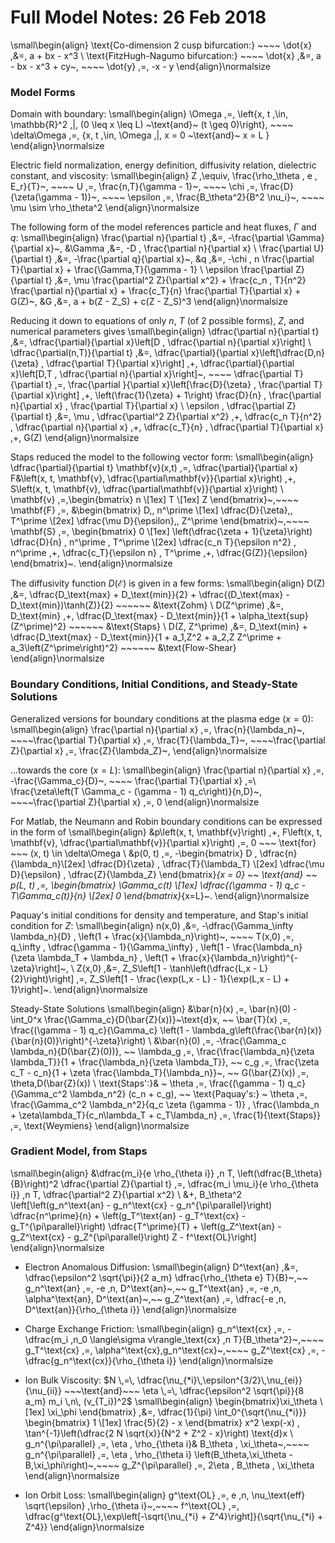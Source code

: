 # Full Model Notes: 26 Feb 2018

\small\begin{align}
	\text{Co-dimension 2 cusp bifurcation:} ~~~~ \dot{x} \,&=\, a + bx - x^3 \\
	\text{FitzHugh-Nagumo bifurcation:} ~~~~ \dot{x} \,&=\, a - bx - x^3 + cy~, ~~~~ \dot{y} \,=\, -x - y
\end{align}\normalsize

### Model Forms
Domain with boundary:
\small\begin{align}
	\Omega \,=\, \left\{x, t \,\in\, \mathbb{R}^2 \,|\, (0 \leq x \leq L) ~\text{and}~ (t \geq 0)\right\}, ~~~~ \delta\Omega \,=\, \{x, t \,\in\, \Omega \,|\, x = 0 ~\text{and}~ x = L \}
\end{align}\normalsize

Electric field normalization, energy definition, diffusivity relation, dielectric constant, and viscosity:
\small\begin{align}
	Z \,\equiv\, \frac{\rho_\theta \, e \, E_r}{T}~, ~~~~ U \,=\, \frac{n\,T}{\gamma - 1}~, ~~~~ \chi \,=\, \frac{D}{\zeta(\gamma - 1)}~, ~~~~ \epsilon \,=\, \frac{B_\theta^2}{B^2 \nu_i}~, ~~~~ \mu \sim \rho_\theta^2
\end{align}\normalsize

The following form of the model references particle and heat fluxes, $\Gamma$ and $q$:
\small\begin{align}
	\frac{\partial n}{\partial t} \,&=\, -\frac{\partial \Gamma}{\partial x}~, &\Gamma \,&=\, -D \, \frac{\partial n}{\partial x} \\
	\frac{\partial U}{\partial t} \,&=\, -\frac{\partial q}{\partial x}~, &q \,&=\, -\chi \, n \frac{\partial T}{\partial x} + \frac{\Gamma\,T}{\gamma - 1} \\
	\epsilon \frac{\partial Z}{\partial t} \,&=\, \mu \frac{\partial^2 Z}{\partial x^2} + \frac{c_n \, T}{n^2} \frac{\partial n}{\partial x} + \frac{c_T}{n} \frac{\partial T}{\partial x} + G(Z)~, &G \,&=\, a + b(Z - Z_S) + c(Z - Z_S)^3
\end{align}\normalsize

Reducing it down to equations of only $n$, $T$ (of 2 possible forms), $Z$, and numerical parameters gives
\small\begin{align}
	\dfrac{\partial n}{\partial t} \,&=\, \dfrac{\partial}{\partial x}\left[D \, \dfrac{\partial n}{\partial x}\right] \\
	\dfrac{\partial(n\,T)}{\partial t} \,&=\, \dfrac{\partial}{\partial x}\left[\dfrac{D\,n}{\zeta} \, \dfrac{\partial T}{\partial x}\right] \,+\, \dfrac{\partial}{\partial x}\left[D\,T \, \dfrac{\partial n}{\partial x}\right]~, ~~~~ \dfrac{\partial T}{\partial t} \,=\, \frac{\partial }{\partial x}\left[\frac{D}{\zeta} \, \frac{\partial T}{\partial x}\right] \,+\, \left(\frac{1}{\zeta} + 1\right) \frac{D}{n} \, \frac{\partial n}{\partial x} \, \frac{\partial T}{\partial x} \\
	\epsilon \, \dfrac{\partial Z}{\partial t} \,&=\, \mu \, \dfrac{\partial^2 Z}{\partial x^2} \,+\, \dfrac{c_n T}{n^2} \, \dfrac{\partial n}{\partial x} \,+\, \dfrac{c_T}{n} \, \dfrac{\partial T}{\partial x} \,+\, G(Z)
\end{align}\normalsize

Staps reduced the model to the following vector form:
\small\begin{align}
	\dfrac{\partial}{\partial t} \mathbf{v}(x,t) \,=\, \dfrac{\partial}{\partial x} F&\left(x, t, \mathbf{v}, \dfrac{\partial\mathbf{v}}{\partial x}\right) \,+\, S\left(x, t, \mathbf{v}, \dfrac{\partial\mathbf{v}}{\partial x}\right) \\
\mathbf{v} \,=\,\begin{bmatrix} n \\[1ex] T \\[1ex] Z \end{bmatrix}~,~~~~
\mathbf{F} \,=\, &\begin{bmatrix}
			D\,\, n^\prime \\[1ex]
			\dfrac{D}{\zeta}\,\, T^\prime \\[2ex]
			\dfrac{\mu D}{\epsilon}\,\, Z^\prime
			\end{bmatrix}~,~~~~
\mathbf{S} \,=\, \begin{bmatrix}
			0 \\[1ex]
			\left(\dfrac{\zeta + 1}{\zeta}\right) \dfrac{D}{n} \, n^\prime \, T^\prime \\[2ex]
			\dfrac{c_n T}{\epsilon n^2} \, n^\prime \,+\, \dfrac{c_T}{\epsilon n} \, T^\prime \,+\, \dfrac{G(Z)}{\epsilon}
			\end{bmatrix}~.
\end{align}\normalsize

The diffusivity function $D(\mathcal{E})$ is given in a few forms:
\small\begin{align}
	D(Z) \,&=\, \dfrac{D_\text{max} + D_\text{min}}{2} + \dfrac{(D_\text{max} - D_\text{min})\tanh(Z)}{2} ~~~~~~ &\text{Zohm} \\
	D(Z^\prime) \,&=\, D_\text{min} \,+\, \dfrac{D_\text{max} - D_\text{min}}{1 + \alpha_\text{sup}(Z^\prime)^2} ~~~~~~ &\text{Staps} \\
	D(Z, Z^\prime) \,&=\, D_\text{min} + \dfrac{D_\text{max} - D_\text{min}}{1 + a_1\,Z^2 + a_2\,Z Z^\prime + a_3\left(Z^\prime\right)^2} ~~~~~~ &\text{Flow-Shear}
\end{align}\normalsize

### Boundary Conditions, Initial Conditions, and Steady-State Solutions

Generalized versions for boundary conditions at the plasma edge ($x=0$):
\small\begin{align}
	\frac{\partial n}{\partial x} \,=\, \frac{n}{\lambda_n}~, ~~~~\frac{\partial T}{\partial x} \,=\, \frac{T}{\lambda_T}~, ~~~~\frac{\partial Z}{\partial x} \,=\, \frac{Z}{\lambda_Z}~,
\end{align}\normalsize

...towards the core ($x=L$):
\small\begin{align}
	\frac{\partial n}{\partial x} \,=\, -\frac{\Gamma_c}{D}~, ~~~~ \frac{\partial T}{\partial x} \,=\ \frac{\zeta\left(T \Gamma_c - (\gamma - 1) q_c\right)}{n\,D}~, ~~~~\frac{\partial Z}{\partial x} \,=\, 0
\end{align}\normalsize

For Matlab, the Neumann and Robin boundary conditions can be expressed in the form of
\small\begin{align}
	&p\left(x, t, \mathbf{v}\right) \,+\, F\left(x, t, \mathbf{v}, \dfrac{\partial\mathbf{v}}{\partial x}\right) \,=\, 0 ~~~ \text{for} ~~~ (x, t) \in \delta\Omega \\
&p(0, t) \,=\, -\begin{bmatrix}
				D \, \dfrac{n}{\lambda_n}\\[2ex]
				\dfrac{D}{\zeta} \, \dfrac{T}{\lambda_T} \\[2ex]
				\dfrac{\mu D}{\epsilon} \, \dfrac{Z}{\lambda_Z}
				\end{bmatrix}_{x = 0}
~~ \text{and} ~~
p(L, t) \,=\, \begin{bmatrix}
				\Gamma_c(t) \\[1ex]
				\dfrac{(\gamma - 1) q_c - T\Gamma_c(t)}{n} \\[2ex]
				0
				\end{bmatrix}_{x=L}~.
\end{align}\normalsize

Paquay's initial conditions for density and temperature, and Stap's initial condition for $Z$:
\small\begin{align}
	n(x,0) \,&=\, -\dfrac{\Gamma_\infty \lambda_n}{D} \, \left(1 + \frac{x}{\lambda_n}\right)~, ~~~~ T(x,0) \,=\, q_\infty \, \dfrac{\gamma - 1}{\Gamma_\infty} \, \left[1 - \frac{\lambda_n}{\zeta \lambda_T + \lambda_n} \, \left(1 + \frac{x}{\lambda_n}\right)^{-\zeta}\right]~, \\
	Z(x,0) \,&=\, Z_S\left[1 - \tanh\left(\dfrac{L\,x - L}{2}\right)\right] \,=\, Z_S\left[1 - \frac{\exp(L\,x - L) - 1}{\exp(L\,x - L) + 1}\right]~.
\end{align}\normalsize

Steady-State Solutions
\small\begin{align}
	&\bar{n}(x) \,=\, \bar{n}(0) - \int_0^x \frac{\Gamma_c}{D(\bar{Z}(x))}~\text{d}x, ~~ \bar{T}(x) \,=\, \frac{(\gamma - 1) q_c}{\Gamma_c} \left(1 - \lambda_g\left(\frac{\bar{n}(x)}{\bar{n}(0)}\right)^{-\zeta}\right) \\
	&\bar{n}(0) \,=\, -\frac{\Gamma_c \lambda_n}{D(\bar{Z}(0))}, ~~ \lambda_g \,=\, \frac{\frac{\lambda_n}{\zeta \lambda_T}}{1 + \frac{\lambda_n}{\zeta \lambda_T}}, ~~ c_g \,=\, \frac{\zeta c_T - c_n}{1 + \zeta \frac{\lambda_T}{\lambda_n}}~, ~~ G(\bar{Z}(x)) \,=\, \theta\,D(\bar{Z}(x)) \\
	\text{Staps':}& ~ \theta \,=\, \frac{(\gamma - 1) q_c}{\Gamma_c^2 \lambda_n^2} (c_n + c_g), ~~ \text{Paquay's:} ~ \theta \,=\, \frac{\Gamma_c^2 \lambda_n^2}{q_c \zeta (\gamma - 1)} \, \frac{\lambda_n + \zeta\lambda_T}{c_n\lambda_T + c_T\lambda_n} \,=\, \frac{1}{\text{Staps}} \,=\, \text{Weymiens}
\end{align}\normalsize

### Gradient Model, from Staps
\small\begin{align}
	&\dfrac{m_i}{e \rho_{\theta i}} \,n T\, \left(\dfrac{B_\theta}{B}\right)^2 \dfrac{\partial Z}{\partial t} \,=\, \dfrac{m_i \mu_i}{e \rho_{\theta i}} \,n T\, \dfrac{\partial^2 Z}{\partial x^2} \\
	&+\, B_\theta^2 \left[\left(g_n^\text{an} - g_n^\text{cx} - g_n^{\pi\parallel}\right) \dfrac{n^\prime}{n} + \left(g_T^\text{an} - g_T^\text{cx} - g_T^{\pi\parallel}\right) \dfrac{T^\prime}{T} + \left(g_Z^\text{an} - g_Z^\text{cx} - g_Z^{\pi\parallel}\right) Z - f^\text{OL}\right]
\end{align}\normalsize

+ Electron Anomalous Diffusion:
\small\begin{align}
	D^\text{an} \,&=\, \dfrac{\epsilon^2 \sqrt{\pi}}{2 a_m} \dfrac{\rho_{\theta e} T}{B}~,~~ g_n^\text{an} \,=\, -e \,n\, D^\text{an}~,~~ g_T^\text{an} \,=\, -e \,n\, \alpha^\text{an}\, D^\text{an}~,~~ g_Z^\text{an} \,=\, \dfrac{-e \,n\, D^\text{an}}{\rho_{\theta i}}
\end{align}\normalsize

+ Charge Exchange Friction:
\small\begin{align}
	g_n^\text{cx} \,=\, -\dfrac{m_i \,n_0 \langle\sigma v\rangle_\text{cx} \,n T}{B_\theta^2}~,~~~~ g_T^\text{cx} \,=\, \alpha^\text{cx}\,g_n^\text{cx}~,~~~~ g_Z^\text{cx} \,=\, -\dfrac{g_n^\text{cx}}{\rho_{\theta i}}
\end{align}\normalsize

+ Ion Bulk Viscosity: $N \,=\, \dfrac{\nu_{*i}\,\epsilon^{3/2}\,\nu_{ei}}{\nu_{ii}} ~~~\text{and}~~~ \eta \,=\, \dfrac{\epsilon^2 \sqrt{\pi}}{8 a_m} m_i \,n\, (v_{T_i})^2$
\small\begin{align}
	\begin{bmatrix}\xi_\theta \\[1ex] \xi_\phi \end{bmatrix} \,&=\, \dfrac{1}{\pi} \int_0^{\sqrt{\nu_{*i}}} \begin{bmatrix} 1 \\[1ex] \frac{5}{2} - x \end{bmatrix} x^2 \exp(-x) \, \tan^{-1}\left(\dfrac{2 N \sqrt{x}}{N^2 + Z^2 - x}\right) \text{d}x \\
	g_n^{\pi\parallel} \,=\, \eta \, \rho_{\theta i}& B_\theta \, \xi_\theta~,~~~~ g_n^{\pi\parallel} \,=\, \eta \, \rho_{\theta i} \left(B_\theta\,\xi_\theta - B\,\xi_\phi\right)~,~~~~ g_Z^{\pi\parallel} \,=\, 2\eta \, B_\theta \, \xi_\theta
\end{align}\normalsize

<!--- Original line for Ion Bulk Viscosity integrals
	\begin{pmatrix}\xi_\theta \\[1ex] \xi_\phi \end{pmatrix} \,&=\, \dfrac{1}{\pi} \int_0^{\sqrt{\nu_{*i}}} \begin{pmatrix} 1 \\ \frac{5}{2} - x \end{pmatrix} x^2 \exp(-x) \left[\int_{-1}^{+1} \dfrac{N / \sqrt{x} ~~ \text{d}y}{\left(y + Z / \sqrt{x}\right)^2 + \left(N / \sqrt{x}\right)^2}\right] \text{d}x \\
--->

+ Ion Orbit Loss:
\small\begin{align}
	g^\text{OL} \,=\, e \,n\, \nu_\text{eff} \sqrt{\epsilon} \,\rho_{\theta i}~,~~~~ f^\text{OL} \,=\, \dfrac{g^\text{OL}\,\exp\left[-\sqrt{\nu_{*i} + Z^4}\right]}{\sqrt{\nu_{*i} + Z^4}}
\end{align}\normalsize

